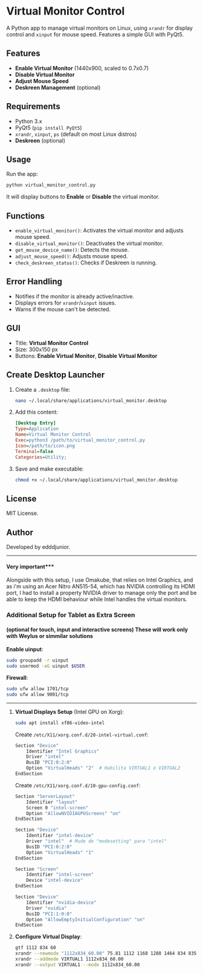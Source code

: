 # Virtual Monitor Control

A Python app to manage virtual monitors on Linux, using `xrandr` for display control and `xinput` for mouse speed. Features a simple GUI with PyQt5.

## Features

- **Enable Virtual Monitor** (1440x900, scaled to 0.7x0.7)
- **Disable Virtual Monitor**
- **Adjust Mouse Speed**
- **Deskreen Management** (optional)

## Requirements

- Python 3.x
- PyQt5 (`pip install PyQt5`)
- `xrandr`, `xinput`, `ps` (default on most Linux distros)
- **Deskreen** (optional)

## Usage

Run the app:
```bash
python virtual_monitor_control.py
```
It will display buttons to **Enable** or **Disable** the virtual monitor.

## Functions

- `enable_virtual_monitor()`: Activates the virtual monitor and adjusts mouse speed.
- `disable_virtual_monitor()`: Deactivates the virtual monitor.
- `get_mouse_device_name()`: Detects the mouse.
- `adjust_mouse_speed()`: Adjusts mouse speed.
- `check_deskreen_status()`: Checks if Deskreen is running.

## Error Handling

- Notifies if the monitor is already active/inactive.
- Displays errors for `xrandr`/`xinput` issues.
- Warns if the mouse can't be detected.

## GUI

- Title: **Virtual Monitor Control**
- Size: 300x150 px
- Buttons: **Enable Virtual Monitor**, **Disable Virtual Monitor**

## Create Desktop Launcher

1. Create a `.desktop` file:
   ```bash
   nano ~/.local/share/applications/virtual_monitor.desktop
   ```
2. Add this content:
   ```ini
   [Desktop Entry]
   Type=Application
   Name=Virtual Monitor Control
   Exec=python3 /path/to/virtual_monitor_control.py
   Icon=/path/to/icon.png
   Terminal=false
   Categories=Utility;
   ```
3. Save and make executable:
   ```bash
   chmod +x ~/.local/share/applications/virtual_monitor.desktop
   ```

## License

MIT License.

## Author

Developed by edddjunior.

---


#### Very important***
Alongside with this setup, I use Omakube, that relies on Intel Graphics, and as i'm using an Acer Nitro AN515-54, which has NVIDIA controlling its HDMI port, I had to install a property NVIDIA driver to manage only the port and be able to keep the HDMI behaviour while Intel handles the virtual monitors.



### Additional Setup for Tablet as Extra Screen

#### (optional for touch, input and interactive screens) These will work only with Weylus or simmilar solutions

**Enable uinput**:
   ```bash
   sudo groupadd -r uinput
   sudo usermod -aG uinput $USER
   ```

**Firewall**:
   ```bash
   sudo ufw allow 1701/tcp
   sudo ufw allow 9001/tcp
   ```
---

1. **Virtual Displays Setup** (Intel GPU on Xorg):
   ```bash
   sudo apt install xf86-video-intel
   ```

   Create `/etc/X11/xorg.conf.d/20-intel-virtual.conf`:
   ```bash
   Section "Device"
       Identifier "Intel Graphics"
       Driver "intel"
       BusID "PCI:0:2:0"
       Option "VirtualHeads" "2"  # Habilita VIRTUAL1 e VIRTUAL2
   EndSection
   ```
   
   Create `/etc/X11/xorg.conf.d/10-gpu-config.conf`:
   ```bash
   Section "ServerLayout"
       Identifier "layout"
       Screen 0 "intel-screen"
       Option "AllowNVIDIAGPUScreens" "on"
   EndSection
   
   Section "Device"
       Identifier "intel-device"
       Driver "intel"  # Mude de "modesetting" para "intel"
       BusID "PCI:0:2:0"
       Option "VirtualHeads" "1"
   EndSection
   
   Section "Screen"
       Identifier "intel-screen"
       Device "intel-device"
   EndSection
   
   Section "Device"
       Identifier "nvidia-device"
       Driver "nvidia"
       BusID "PCI:1:0:0"
       Option "AllowEmptyInitialConfiguration" "on"
   EndSection
   ```


2. **Configure Virtual Display**:
   ```bash
   gtf 1112 834 60
   xrandr --newmode "1112x834_60.00" 75.81 1112 1168 1288 1464 834 835 838 863 -HSync +Vsync
   xrandr --addmode VIRTUAL1 1112x834_60.00
   xrandr --output VIRTUAL1 --mode 1112x834_60.00
   ```
